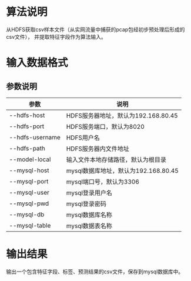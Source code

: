 # 算法说明
从HDFS获取csv样本文件（从实网流量中捕获的pcap包经初步预处理后形成的csv文件）， 并提取特征字段作为算法输入。

# 输入数据格式
## 参数说明

| 参数              | 说明                          |
|-----------------|-----------------------------|
| --hdfs-host     | HDFS服务器地址，默认为192.168.80.45  |
| --hdfs-port     | HDFS服务端口，默认为8020            |
| --hdfs-username | HDFS用户名                     |
| --hdfs-path     | HDFS服务器内文件地址                |
| --model-local   | 输入文件本地存储路径，默认为根目录           |
| --mysql-host    | mysql数据库地址，默认为192.168.80.45 |
| --mysql-port    | mysql端口号，默认为3306            |
| --mysql-user    | mysql登录用户名                  |
| --mysql-pwd     | mysql登录密码                   |
| --mysql-db      | mysql数据库名称                  |
| --mysql-table   | mysql数据表名称                  |


# 输出结果
输出一个包含特征字段、标签、预测结果的csv文件，保存到mysql数据库中。
